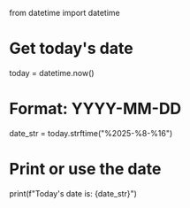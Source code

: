 from datetime import datetime

# Get today's date
today = datetime.now()

# Format: YYYY-MM-DD
date_str = today.strftime("%2025-%8-%16")

# Print or use the date
print(f"Today's date is: {date_str}")
